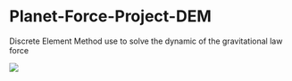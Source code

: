 # Planet-Force-Project-DEM

Discrete Element Method use to solve the dynamic of the gravitational law force

<img src="https://render.githubusercontent.com/render/math?math=%5Cvec%7BF%7D%20%3D%20-G%5Cfrac%7BMm%7D%7Br%5E3%7D%5Cvec%7Br%7D">


